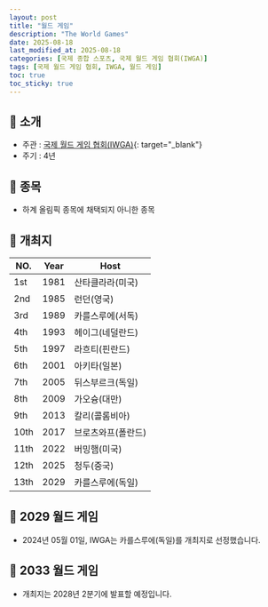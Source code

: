 ```yaml
---
layout: post
title: "월드 게임"
description: "The World Games"
date: 2025-08-18
last_modified_at: 2025-08-18
categories: [국제 종합 스포츠, 국제 월드 게임 협회(IWGA)]
tags: [국제 월드 게임 협회, IWGA, 월드 게임]
toc: true
toc_sticky: true
---
```

## 📜 소개
* 주관 : [국제 월드 게임 협회(IWGA)](https://www.theworldgames.org/){: target="_blank"}
* 주기 : 4년

## 📜 종목
* 하계 올림픽 종목에 채택되지 아니한 종목

## 📜 개최지

<html>
    <head>
        <meta charset="UTF-8">
    </head>
    <body>
        <table>
            <thead>
                <tr class="header-row">
                    <th class="col-no">NO.</th>
                    <th class="col-year">Year</th>
                    <th class="col-host">Host</th>
                </tr>
            </thead>
            <tbody>
                <tr>
                    <td>1st</td>
                    <td>1981</td>
                    <td>산타클라라(미국)</td>
                </tr>
                <tr>
                    <td>2nd</td>
                    <td>1985</td>
                    <td>런던(영국)</td>
                </tr>
                <tr>
                    <td>3rd</td>
                    <td>1989</td>
                    <td>카를스루에(서독)</td>
                </tr>
                <tr>
                    <td>4th</td>
                    <td>1993</td>
                    <td>헤이그(네덜란드)</td>
                </tr>
                <tr>
                    <td>5th</td>
                    <td>1997</td>
                    <td>라흐티(핀란드)</td>
                </tr>
                <tr>
                    <td>6th</td>
                    <td>2001</td>
                    <td>아키타(일본)</td>
                </tr>
                <tr>
                    <td>7th</td>
                    <td>2005</td>
                    <td>뒤스부르크(독일)</td>
                </tr>
                <tr>
                    <td>8th</td>
                    <td>2009</td>
                    <td>가오슝(대만)</td>
                </tr>
                <tr>
                    <td>9th</td>
                    <td>2013</td>
                    <td>칼리(콜롬비아)</td>
                </tr>
                <tr>
                    <td>10th</td>
                    <td>2017</td>
                    <td>브로츠와프(폴란드)</td>
                </tr>
                <tr>
                    <td>11th</td>
                    <td>2022</td>
                    <td>버밍햄(미국)</td>
                </tr>
                <tr>
                    <td>12th</td>
                    <td>2025</td>
                    <td>청두(중국)</td>
                </tr>
                <tr>
                    <td>13th</td>
                    <td>2029</td>
                    <td>카를스루에(독일)</td>
                </tr>
            </tbody>
        </table>
    </body>
</html>

## 📜 2029 월드 게임
* 2024년 05월 01일, IWGA는 <span class="foreign-host">카를스루에(독일)</span>를 개최지로 선정했습니다.

## 📜 2033 월드 게임
* 개최지는 2028년 2분기에 발표할 예정입니다.
